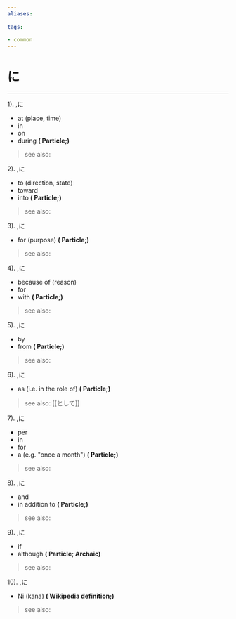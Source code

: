 ```yaml
---
aliases:
    
tags:
    
- common
---
```


# に
---
1).
,に

- at (place, time)
- in
- on
- during
**( Particle;)**
> see also: 
            
2).
,に

- to (direction, state)
- toward
- into
**( Particle;)**
> see also: 
            
3).
,に

- for (purpose)
**( Particle;)**
> see also: 
            
4).
,に

- because of (reason)
- for
- with
**( Particle;)**
> see also: 
            
5).
,に

- by
- from
**( Particle;)**
> see also: 
            
6).
,に

- as (i.e. in the role of)
**( Particle;)**
> see also:  [[として]]
            
7).
,に

- per
- in
- for
- a (e.g. "once a month")
**( Particle;)**
> see also: 
            
8).
,に

- and
- in addition to
**( Particle;)**
> see also: 
            
9).
,に

- if
- although
**( Particle; Archaic)**
> see also: 
            
10).
,に

- Ni (kana)
**( Wikipedia definition;)**
> see also: 
            